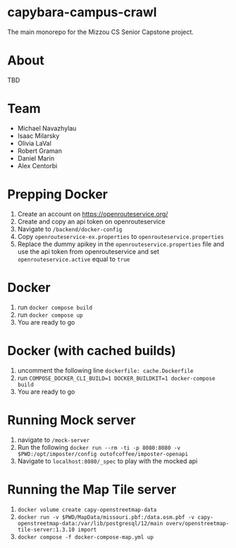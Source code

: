 # capybara-campus-crawl
The main monorepo for the Mizzou CS Senior Capstone project.

# About
TBD

# Team
- Michael Navazhylau
- Isaac Milarsky
- Olivia LaVal
- Robert Graman
- Daniel Marin
- Alex Centorbi

# Prepping Docker
1. Create an account on https://openrouteservice.org/
2. Create and copy an api token on openrouteservice
3. Navigate to `/backend/docker-config`
5. Copy `openrouteservice-ex.properties` to `openrouteservice.properties`
6. Replace the dummy apikey in the `openrouteservice.properties` file and use the api token from openrouteservice and set `openrouteservice.active` equal to `true`

# Docker
1. run `docker compose build`
2. run `docker compose up`
3. You are ready to go

# Docker (with cached builds)
1. uncomment the following line
`dockerfile: cache.Dockerfile`
2. run `COMPOSE_DOCKER_CLI_BUILD=1 DOCKER_BUILDKIT=1 docker-compose build`
3. You are ready to go

# Running Mock server
1. navigate to `/mock-server`
2. Run the following
`docker run --rm -ti -p 8080:8080 -v $PWD:/opt/imposter/config outofcoffee/imposter-openapi`
3. Navigate to `localhost:8080/_spec` to play with the mocked api

# Running the Map Tile server
1. `docker volume create capy-openstreetmap-data`
2. `docker run -v $PWD/MapData/missouri.pbf:/data.osm.pbf -v capy-openstreetmap-data:/var/lib/postgresql/12/main overv/openstreetmap-tile-server:1.3.10 import`
3. `docker compose -f docker-compose-map.yml up`
